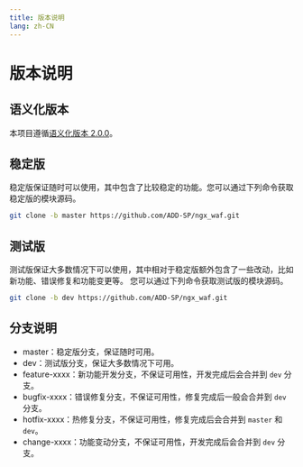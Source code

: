 ```yaml
---
title: 版本说明
lang: zh-CN
---
```


# 版本说明

## 语义化版本

本项目遵循[语义化版本 2.0.0](https://semver.org/lang/zh-CN/)。

## 稳定版

稳定版保证随时可以使用，其中包含了比较稳定的功能。您可以通过下列命令获取稳定版的模块源码。

```sh
git clone -b master https://github.com/ADD-SP/ngx_waf.git
```

## 测试版

测试版保证大多数情况下可以使用，其中相对于稳定版额外包含了一些改动，比如新功能、错误修复和功能变更等。
您可以通过下列命令获取测试版的模块源码。

```sh
git clone -b dev https://github.com/ADD-SP/ngx_waf.git
```

## 分支说明

* master：稳定版分支，保证随时可用。
* dev：测试版分支，保证大多数情况下可用。
* feature-xxxx：新功能开发分支，不保证可用性，开发完成后会合并到 `dev` 分支。
* bugfix-xxxx：错误修复分支，不保证可用性，修复完成后一般会合并到 `dev` 分支。
* hotfix-xxxx：热修复分支，不保证可用性，修复完成后会合并到 `master` 和 `dev`。
* change-xxxx：功能变动分支，不保证可用性，开发完成后会合并到 `dev` 分支。